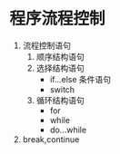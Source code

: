# 程序流程控制
1. 流程控制语句
    1. 顺序结构语句
    2. 选择结构语句
        * if...else 条件语句
        * switch 
    3. 循环结构语句
        * for
        * while
        * do...while
2. break,continue